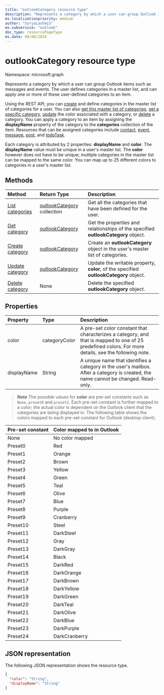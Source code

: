 ```yaml
---
title: "outlookCategory resource type"
description: "Represents a category by which a user can group Outlook items such as messages and events."
ms.localizationpriority: medium
author: "SuryaLashmiS"
ms.subservice: "outlook"
doc_type: resourcePageType
ms.date: 08/08/2024
---
```


# outlookCategory resource type

Namespace: microsoft.graph


Represents a category by which a user can group Outlook items such as messages and events. The user defines categories in a master list, and can apply one or more of these user-defined categories to an item.

Using the REST API, you can [create](../api/outlookuser-post-mastercategories.md) and define categories in the master list of categories for a user.
You can also [get this master list of categories](../api/outlookuser-list-mastercategories.md), [get a specific category](../api/outlookcategory-get.md),
[update](../api/outlookcategory-update.md) the color associated with a category, or [delete](../api/outlookcategory-delete.md) a category.
You can apply a category to an item by assigning the **displayName** property of the category to the **categories** collection of the item.
Resources that can be assigned categories include [contact](contact.md), [event](event.md), [message](message.md), [post](post.md), and [todoTask](todotask.md).

Each category is attributed by 2 properties: **displayName** and **color**. The **displayName** value must be unique in a user's master list.
The **color** however does not have to be unique; multiple categories in the master list can be mapped to the same color. You can map up
to 25 different colors to categories in a user's master list.

## Methods
| Method		   | Return Type	|Description|
|:---------------|:--------|:----------|
|[List categories](../api/outlookuser-list-mastercategories.md) | [outlookCategory](../resources/outlookcategory.md) collection |Get all the categories that have been defined for the user.|
|[Get category](../api/outlookcategory-get.md) | [outlookCategory](../resources/outlookcategory.md) |Get the properties and relationships of the specified **outlookCategory** object.|
|[Create category](../api/outlookuser-post-mastercategories.md) | [outlookCategory](../resources/outlookcategory.md) |Create an **outlookCategory** object in the user's master list of categories.|
|[Update category](../api/outlookcategory-update.md) | [outlookCategory](../resources/outlookcategory.md) |Update the writable property, **color**, of the specified **outlookCategory** object. |
|[Delete category](../api/outlookcategory-delete.md) | None |Delete the specified **outlookCategory** object. |

## Properties
| Property	   | Type	|Description|
|:---------------|:--------|:----------|
|color|categoryColor|A pre-set color constant that characterizes a category, and that is mapped to one of 25 predefined colors. For more details, see the following note. |
|displayName|String|A unique name that identifies a category in the user's mailbox. After a category is created, the name cannot be changed. Read-only.|

> **Note** The possible values for **color** are pre-set constants such as `None`, `preset0` and `preset1`. Each pre-set constant is further mapped to a color; the actual
color is dependent on the Outlook client that the categories are being displayed in. The following table shows the colors mapped to each pre-set constant for Outlook (desktop client).

| Pre-set constant	| Color mapped to in Outlook |
|:---------------|:--------|
| None | No color mapped |
| Preset0 | Red |
| Preset1 | Orange |
| Preset2 | Brown |
| Preset3 | Yellow |
| Preset4 | Green |
| Preset5 | Teal |
| Preset6 | Olive |
| Preset7 | Blue |
| Preset8 | Purple |
| Preset9 | Cranberry |
| Preset10 | Steel |
| Preset11 | DarkSteel |
| Preset12 | Gray |
| Preset13 | DarkGray |
| Preset14 | Black |
| Preset15 | DarkRed |
| Preset16 | DarkOrange |
| Preset17 | DarkBrown |
| Preset18 | DarkYellow |
| Preset19 | DarkGreen |
| Preset20 | DarkTeal |
| Preset21 | DarkOlive |
| Preset22 | DarkBlue |
| Preset23 | DarkPurple |
| Preset24 | DarkCranberry |

## JSON representation
The following JSON representation shows the resource type.

<!-- {
  "blockType": "resource",
  "optionalProperties": [

  ],
  "baseType": "microsoft.graph.entity",
  "@odata.type": "microsoft.graph.outlookCategory"
}-->

```json
{
  "color": "String",
  "displayName": "String"
}
```

<!-- uuid: 8fcb5dbc-d5aa-4681-8e31-b001d5168d79
2015-10-25 14:57:30 UTC -->
<!-- {
  "type": "#page.annotation",
  "description": "outlookCategory resource",
  "keywords": "",
  "section": "documentation",
  "suppressions": [
  ],
  "tocPath": ""
}-->


